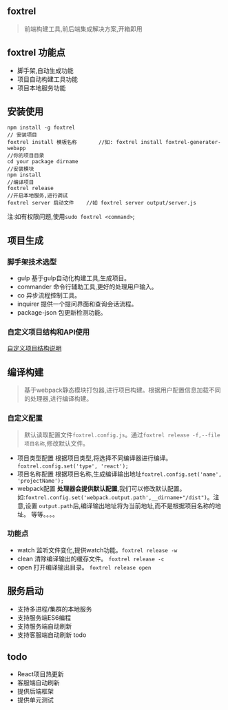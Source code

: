 ## foxtrel 
> 前端构建工具,前后端集成解决方案,开箱即用

## foxtrel 功能点
*  脚手架,自动生成功能
*  项目自动构建工具功能
*  项目本地服务功能

## 安装使用
```
npm install -g foxtrel 
// 安装项目
foxtrel install 模板名称       //如: foxtrel install foxtrel-generater-webapp
//你的项目目录
cd your package dirname
//安装模块
npm install
//编译项目
foxtrel release
//开启本地服务,进行调试
foxtrel server 启动文件    //如 foxtrel server output/server.js
```
注:如有权限问题,使用`sudo foxtrel <command>`;


## 项目生成

### 脚手架技术选型
* gulp 基于gulp自动化构建工具,生成项目。
* commander 命令行辅助工具,更好的处理用户输入。
* co 异步流程控制工具。
* inquirer 提供一个提问界面和查询会话流程。
* package-json 包更新检测功能。

### 自定义项目结构和API使用
[自定义项目结构说明](https://github.com/qzhongyou/foxtrel-generater-webapp/blob/master/README.md)


## 编译构建
> 基于webpack静态模块打包器,进行项目构建。根据用户配置信息加载不同的处理器,进行编译构建。
### 自定义配置
> 默认读取配置文件`foxtrel.config.js`。通过`foxtrel release -f,--file 项目名称`,修改默认文件。
* 项目类型配置
根据项目类型,将选择不同编译器进行编译。`foxtrel.config.set('type', 'react');`
* 项目名称配置
根据项目名称,生成编译输出地址`foxtrel.config.set('name', 'projectName');`
* webpack配置
**处理器会提供默认配置**,我们可以修改默认配置。如:`foxtrel.config.set('webpack.output.path',__dirname+"/dist")`。注意,设置
`output.path`后,编译输出地址将为当前地址,而不是根据项目名称的地址。
等等。。。。

### 功能点
* watch 监听文件变化,提供watch功能。`foxtrel release -w`
* clean 清除编译输出的缓存文件。    `foxtrel release -c`
* open 打开编译输出目录。          `foxtrel release open`

## 服务启动
* 支持多进程/集群的本地服务
* 支持服务端ES6编程
* 支持服务端自动刷新
* 支持客服端自动刷新  todo



## todo
* React项目热更新
* 客服端自动刷新
* 提供后端框架
* 提供单元测试






